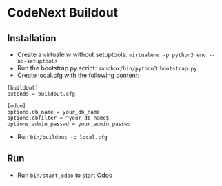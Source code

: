 # CodeNext Buildout
## Installation
* Create a virtualenv without setuptools:
`virtualenv -p python3 env --no-setuptools`
* Run the bootstrap.py script: `sandbox/bin/python3 bootstrap.py`
* Create local.cfg with the following content:
```
[buildout]
extends = buildout.cfg

[odoo]
options.db_name = your_db_name
options.dbfilter = ^your_db_name$
options.admin_passwd = your_admin_passwd
```
* Run `bin/buildout -c local.cfg`

## Run
* Run `bin/start_odoo` to start Odoo 